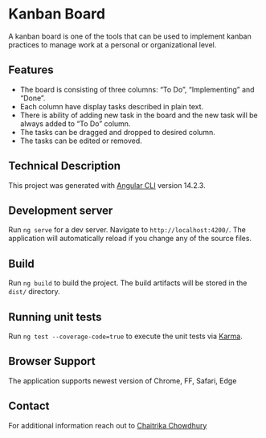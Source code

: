 # Kanban Board

A kanban board is one of the tools that can be used to implement kanban practices to manage work at a personal or organizational level.

## Features

* The board is consisting of three columns: “To Do”, “Implementing” and “Done”.  
* Each column have display tasks described in plain text.
* There is ability of adding new task in the board and the new task will be always added to “To Do” column.
* The tasks can be dragged and dropped to desired column.
* The tasks can be edited or removed.

## Technical Description

This project was generated with [Angular CLI](https://github.com/angular/angular-cli) version 14.2.3.

## Development server

Run `ng serve` for a dev server. Navigate to `http://localhost:4200/`. The application will automatically reload if you change any of the source files.

## Build

Run `ng build` to build the project. The build artifacts will be stored in the `dist/` directory.

## Running unit tests

Run `ng test --coverage-code=true` to execute the unit tests via [Karma](https://karma-runner.github.io).

## Browser Support

The application supports newest version of Chrome, FF, Safari, Edge

## Contact

For additional information reach out to [Chaitrika Chowdhury](mailto://chowdhurychaitrika@gmail.com)
